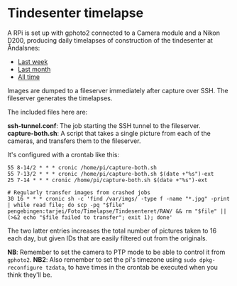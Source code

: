 Tindesenter timelapse
=====================

A RPi is set up with gphoto2 connected to a Camera module and a Nikon D200, producing daily timelapses of construction of the tindesenter at Åndalsnes:

 - [Last week](https://ts.thusoy.com/tindesenteret-last-week.mp)
 - [Last month](https://ts.thusoy.com/tindesenteret-last-month.mp4)
 - [All time](https://ts.thusoy.com/tindesenteret-ext.mp4)

Images are dumped to a fileserver immediately after capture over SSH. The fileserver generates the timelapses.

The included files here are:

**ssh-tunnel.conf**: The job starting the SSH tunnel to the fileserver.  
**capture-both.sh**: A script that takes a single picture from each of the cameras, and transfers them to the fileserver.  


It's configured with a crontab like this:

	55 8-14/2 * * * cronic /home/pi/capture-both.sh
	55 7-13/2 * * * cronic /home/pi/capture-both.sh $(date +"%s")-ext
	25 7-14 * * * cronic /home/pi/capture-both.sh $(date +"%s")-ext
	
	# Regularly transfer images from crashed jobs
	30 16 * * * cronic sh -c 'find /var/imgs/ -type f -name "*.jpg" -print | while read file; do scp -pq "$file" pengebingen:tarjei/Foto/Timelapse/Tindesenteret/RAW/ && rm "$file" || (>&2 echo "$file failed to transfer"; exit 1); done'
	
The two latter entries increases the total number of pictures taken to 16 each day, but given IDs that are easily filtered out from the originals.

**NB**: Remember to set the camera to PTP mode to be able to control it from `gphoto2`.
**NB2**: Also remember to set the pi's timezone using `sudo dpkg-reconfigure tzdata`, to have times in the crontab be executed when you think they'll be.
